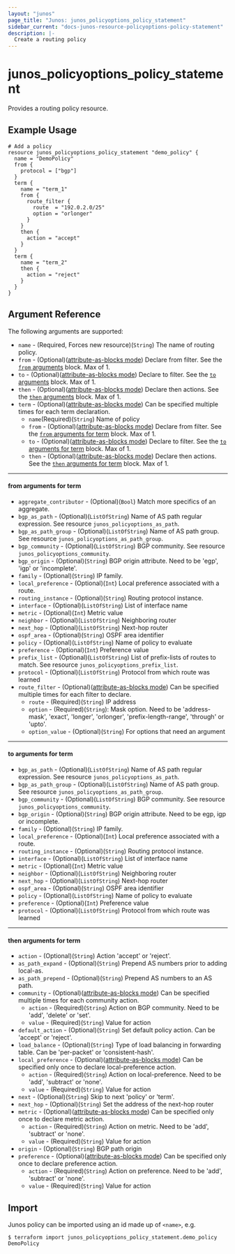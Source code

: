 ```yaml
---
layout: "junos"
page_title: "Junos: junos_policyoptions_policy_statement"
sidebar_current: "docs-junos-resource-policyoptions-policy-statement"
description: |-
  Create a routing policy
---
```


# junos_policyoptions_policy_statement

Provides a routing policy resource.

## Example Usage

```hcl
# Add a policy
resource junos_policyoptions_policy_statement "demo_policy" {
  name = "DemoPolicy"
  from {
    protocol = ["bgp"]
  }
  term {
    name = "term_1"
    from {
      route_filter {
        route  = "192.0.2.0/25"
        option = "orlonger"
      }
    }
    then {
      action = "accept"
    }
  }
  term {
    name = "term_2"
    then {
      action = "reject"
    }
  }
}
```

## Argument Reference

The following arguments are supported:

* `name` - (Required, Forces new resource)(`String`) The name of routing policy.
* `from` - (Optional)([attribute-as-blocks mode](https://www.terraform.io/docs/configuration/attr-as-blocks.html)) Declare from filter. See the [`from` arguments](#from-arguments) block. Max of 1.
* `to` - (Optional)([attribute-as-blocks mode](https://www.terraform.io/docs/configuration/attr-as-blocks.html)) Declare to filter. See the [`to` arguments](#to-arguments) block. Max of 1.
* `then` - (Optional)([attribute-as-blocks mode](https://www.terraform.io/docs/configuration/attr-as-blocks.html)) Declare then actions. See the [`then` arguments](#then-arguments) block. Max of 1.
* `term` - (Optional)([attribute-as-blocks mode](https://www.terraform.io/docs/configuration/attr-as-blocks.html)) Can be specified multiple times for each term declaration.
  * `name`(Required)(`String`) Name of policy
  * `from` - (Optional)([attribute-as-blocks mode](https://www.terraform.io/docs/configuration/attr-as-blocks.html)) Declare from filter. See the [`from` arguments for term](#from-arguments-for-term) block. Max of 1.
  * `to` - (Optional)([attribute-as-blocks mode](https://www.terraform.io/docs/configuration/attr-as-blocks.html)) Declare to filter. See the [`to` arguments for term](#to-arguments-for-term) block. Max of 1.
  * `then` - (Optional)([attribute-as-blocks mode](https://www.terraform.io/docs/configuration/attr-as-blocks.html)) Declare then actions. See the [`then` arguments for term](#then-arguments-for-term) block. Max of 1.

---
#### from arguments for term
* `aggregate_contributor` - (Optional)(`Bool`) Match more specifics of an aggregate.
* `bgp_as_path` - (Optional)(`ListOfString`) Name of AS path regular expression. See resource `junos_policyoptions_as_path`.
* `bgp_as_path_group` - (Optional)(`ListOfString`) Name of AS path group. See resource `junos_policyoptions_as_path_group`.
* `bgp_community` - (Optional)(`ListOfString`) BGP community. See resource `junos_policyoptions_community`.
* `bgp_origin` - (Optional)(`String`) BGP origin attribute. Need to be 'egp', 'igp' or 'incomplete'.
* `family` - (Optional)(`String`) IP family.
* `local_preference` - (Optional)(`Int`) Local preference associated with a route.
* `routing_instance` - (Optional)(`String`) Routing protocol instance.
* `interface` - (Optional)(`ListOfString`) List of interface name
* `metric` - (Optional)(`Int`) Metric value
* `neighbor` - (Optional)(`ListOfString`) Neighboring router
* `next_hop` - (Optional)(`ListOfString`) Next-hop router
* `ospf_area` - (Optional)(`String`) OSPF area identifier
* `policy` - (Optional)(`ListOfString`) Name of policy to evaluate
* `preference` - (Optional)(`Int`) Preference value
* `prefix_list` - (Optional)(`ListOfString`) List of prefix-lists of routes to match. See resource `junos_policyoptions_prefix_list`.
* `protocol` - (Optional)(`ListOfString`) Protocol from which route was learned
* `route_filter` - (Optional)([attribute-as-blocks mode](https://www.terraform.io/docs/configuration/attr-as-blocks.html)) Can be specified multiple times for each filter to declare.
  * `route` - (Required)(`String`) IP address
  * `option` - (Required)(`String`): Mask option. Need to be 'address-mask', 'exact', 'longer', 'orlonger', 'prefix-length-range', 'through' or 'upto'.
  * `option_value` - (Optional)(`String`) For options that need an argument

---
#### to arguments for term
* `bgp_as_path` - (Optional)(`ListOfString`) Name of AS path regular expression. See resource `junos_policyoptions_as_path`.
* `bgp_as_path_group` - (Optional)(`ListOfString`) Name of AS path group. See resource `junos_policyoptions_as_path_group`.
* `bgp_community` - (Optional)(`ListOfString`) BGP community. See resource `junos_policyoptions_community`.
* `bgp_origin` - (Optional)(`String`) BGP origin attribute. Need to be egp, igp or incomplete.
* `family` - (Optional)(`String`) IP family.
* `local_preference` - (Optional)(`Int`) Local preference associated with a route.
* `routing_instance` - (Optional)(`String`) Routing protocol instance.
* `interface` - (Optional)(`ListOfString`) List of interface name
* `metric` - (Optional)(`Int`) Metric value
* `neighbor` - (Optional)(`ListOfString`) Neighboring router
* `next_hop` - (Optional)(`ListOfString`) Next-hop router
* `ospf_area` - (Optional)(`String`) OSPF area identifier
* `policy` - (Optional)(`ListOfString`) Name of policy to evaluate
* `preference` - (Optional)(`Int`) Preference value
* `protocol` - (Optional)(`ListOfString`) Protocol from which route was learned

---
#### then arguments for term
* `action` - (Optional)(`String`) Action 'accept' or 'reject'.
* `as_path_expand` - (Optional)(`String`) Prepend AS numbers prior to adding local-as.
* `as_path_prepend` - (Optional)(`String`) Prepend AS numbers to an AS path.
* `community` - (Optional)([attribute-as-blocks mode](https://www.terraform.io/docs/configuration/attr-as-blocks.html)) Can be specified multiple times for each community action.
  * `action` - (Required)(`String`) Action on BGP community. Need to be 'add', 'delete' or 'set'.
  * `value` - (Required)(`String`) Value for action
* `default_action` - (Optional)(`String`) Set default policy action. Can be 'accept' or 'reject'.
* `load_balance` - (Optional)(`String`) Type of load balancing in forwarding table. Can be 'per-packet' or 'consistent-hash'.
* `local_preference` - (Optional)([attribute-as-blocks mode](https://www.terraform.io/docs/configuration/attr-as-blocks.html)) Can be specified only once to declare local-preference action.
  * `action` - (Required)(`String`) Action on local-preference. Need to be 'add', 'subtract' or 'none'.
  * `value` - (Required)(`String`) Value for action
* `next` - (Optional)(`String`) Skip to next 'policy' or 'term'.
* `next_hop` - (Optional)(`String`) Set the address of the next-hop router
* `metric` - (Optional)([attribute-as-blocks mode](https://www.terraform.io/docs/configuration/attr-as-blocks.html)) Can be specified only once to declare metric action.
  * `action` - (Required)(`String`) Action on metric. Need to be 'add', 'subtract' or 'none'.
  * `value` - (Required)(`String`) Value for action
* `origin` - (Optional)(`String`) BGP path origin
* `preference` - (Optional)([attribute-as-blocks mode](https://www.terraform.io/docs/configuration/attr-as-blocks.html)) Can be specified only once to declare preference action.
  * `action` - (Required)(`String`) Action on preference. Need to be 'add', 'subtract' or 'none'.
  * `value` - (Required)(`String`) Value for action

## Import

Junos policy can be imported using an id made up of `<name>`, e.g.

```
$ terraform import junos_policyoptions_policy_statement.demo_policy DemoPolicy
```
